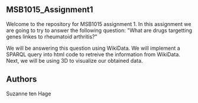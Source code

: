 ## MSB1015_Assignment1

Welcome to the repository for MSB1015 assignment 1. In this assignment we are going to try to answer the following question: 
"What are drugs targetting genes linkes to rheumatoid arthritis?" 

We will be answering this question using WikiData. We will implement a SPARQL query into html code to retreive the information from WikiData. Next, we will be using 3D to visualize our obtained data. 

## Authors
Suzanne ten Hage
